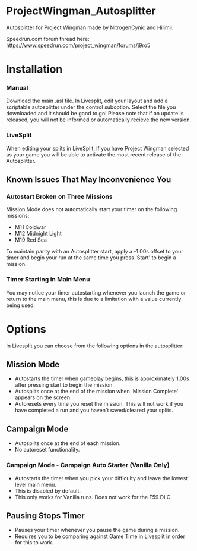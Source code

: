# ProjectWingman_Autosplitter
Autosplitter for Project Wingman made by NitrogenCynic and Hilimii.

Speedrun.com forum thread here: https://www.speedrun.com/project_wingman/forums/j9ro5

# Installation
### Manual
Download the main .asl file. In Livesplit, edit your layout and add a scriptable autosplitter under the control suboption. Select the file you downloaded and it should be good to go! Please note that if an update is released, you will not be informed or automatically recieve the new version.
### LiveSplit
When editing your splits in LiveSplit, if you have Project Wingman selected as your game you will be able to activate the most recent release of the Autosplitter.

## Known Issues That May Inconvenience You
### Autostart Broken on Three Missions
Mission Mode does not automatically start your timer on the following missions:
* M11 Coldwar
* M12 Midnight Light
* M19 Red Sea

To maintain parity with an Autosplitter start, apply a -1.00s offset to your timer and begin your run at the same time you press 'Start' to begin a mission.
### Timer Starting in Main Menu
You may notice your timer autostarting whenever you launch the game or return to the main menu, this is due to a limitation with a value currently being used.

# Options
In Livesplit you can choose from the following options in the autosplitter:

## Mission Mode
* Autostarts the timer when gameplay begins, this is approximately 1.00s after pressing start to begin the mission.
* Autosplits once at the end of the mission when 'Mission Complete' appears on the screen.
* Autoresets every time you reset the mission. This will not work if you have completed a run and you haven't saved/cleared your splits.
## Campaign Mode
* Autosplits once at the end of each mission.
* No autoreset functionality.
### Campaign Mode - Campaign Auto Starter (Vanilla Only)
* Autostarts the timer when you pick your difficulty and leave the lowest level main menu.
* This is disabled by default.
* This only works for Vanilla runs. Does not work for the F59 DLC.
## Pausing Stops Timer
* Pauses your timer whenever you pause the game during a mission.
* Requires you to be comparing against Game Time in Livesplit in order for this to work.
